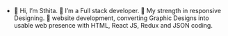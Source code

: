 - 👋 Hi, I’m Sthita.
🌱 I’m a Full stack developer.
💪 My strength in responsive Designing.
🔨 website development, converting Graphic Designs into usable web presence with HTML, React JS, Redux and JSON coding.

